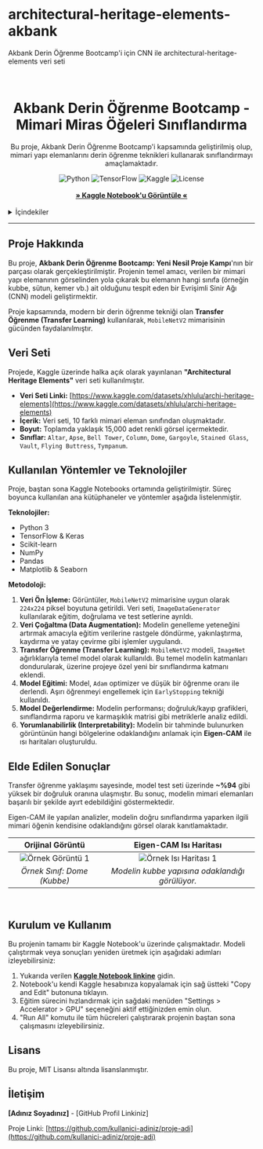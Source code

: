 # architectural-heritage-elements-akbank
Akbank Derin Öğrenme Bootcamp'i için CNN ile architectural-heritage-elements veri seti

<br/>
<div align="center">
  <h1 align="center">Akbank Derin Öğrenme Bootcamp - Mimari Miras Öğeleri Sınıflandırma</h1>
</div>

<p align="center">
  Bu proje, Akbank Derin Öğrenme Bootcamp'i kapsamında geliştirilmiş olup, mimari yapı elemanlarını derin öğrenme teknikleri kullanarak sınıflandırmayı amaçlamaktadır.
</p>

<div align="center">
  <img src="https://img.shields.io/badge/Python-3776AB?style=for-the-badge&logo=python&logoColor=white" alt="Python">
  <img src="https://img.shields.io/badge/TensorFlow-FF6F00?style=for-the-badge&logo=tensorflow&logoColor=white" alt="TensorFlow">
  <img src="https://img.shields.io/badge/Kaggle-20BEFF?style=for-the-badge&logo=kaggle&logoColor=white" alt="Kaggle">
  <img src="https://img.shields.io/badge/license-MIT-blue.svg" alt="License">
</div>

<br>

<div align="center">
  <strong><a href="[BURAYA_KAGGLE_NOTEBOOK_LINKINIZI_YAPIŞTIRIN]">» Kaggle Notebook'u Görüntüle «</a></strong>
</div>

<br>

<details>
  <summary>İçindekiler</summary>
  <ol>
    <li><a href="#proje-hakkında">Proje Hakkında</a></li>
    <li><a href="#veri-seti">Veri Seti</a></li>
    <li><a href="#kullanılan-yöntemler-ve-teknolojiler">Kullanılan Yöntemler ve Teknolojiler</a></li>
    <li><a href="#elde-edilen-sonuçlar">Elde Edilen Sonuçlar</a></li>
    <li><a href="#kurulum-ve-kullanım">Kurulum ve Kullanım</a></li>
    <li><a href="#lisans">Lisans</a></li>
    <li><a href="#iletişim">İletişim</a></li>
  </ol>
</details>

---

## Proje Hakkında

Bu proje, **Akbank Derin Öğrenme Bootcamp: Yeni Nesil Proje Kampı**'nın bir parçası olarak gerçekleştirilmiştir. Projenin temel amacı, verilen bir mimari yapı elemanının görselinden yola çıkarak bu elemanın hangi sınıfa (örneğin kubbe, sütun, kemer vb.) ait olduğunu tespit eden bir Evrişimli Sinir Ağı (CNN) modeli geliştirmektir.

Proje kapsamında, modern bir derin öğrenme tekniği olan **Transfer Öğrenme (Transfer Learning)** kullanılarak, `MobileNetV2` mimarisinin gücünden faydalanılmıştır.

## Veri Seti

Projede, Kaggle üzerinde halka açık olarak yayınlanan **"Architectural Heritage Elements"** veri seti kullanılmıştır.

* **Veri Seti Linki:** [https://www.kaggle.com/datasets/xhlulu/archi-heritage-elements](https://www.kaggle.com/datasets/xhlulu/archi-heritage-elements)
* **İçerik:** Veri seti, 10 farklı mimari eleman sınıfından oluşmaktadır.
* **Boyut:** Toplamda yaklaşık 15,000 adet renkli görsel içermektedir.
* **Sınıflar:** `Altar`, `Apse`, `Bell Tower`, `Column`, `Dome`, `Gargoyle`, `Stained Glass`, `Vault`, `Flying Buttress`, `Tympanum`.

## Kullanılan Yöntemler ve Teknolojiler

Proje, baştan sona Kaggle Notebooks ortamında geliştirilmiştir. Süreç boyunca kullanılan ana kütüphaneler ve yöntemler aşağıda listelenmiştir.

**Teknolojiler:**
* Python 3
* TensorFlow & Keras
* Scikit-learn
* NumPy
* Pandas
* Matplotlib & Seaborn

**Metodoloji:**
1.  **Veri Ön İşleme:** Görüntüler, `MobileNetV2` mimarisine uygun olarak `224x224` piksel boyutuna getirildi. Veri seti, `ImageDataGenerator` kullanılarak eğitim, doğrulama ve test setlerine ayrıldı.
2.  **Veri Çoğaltma (Data Augmentation):** Modelin genelleme yeteneğini artırmak amacıyla eğitim verilerine rastgele döndürme, yakınlaştırma, kaydırma ve yatay çevirme gibi işlemler uygulandı.
3.  **Transfer Öğrenme (Transfer Learning):** `MobileNetV2` modeli, `ImageNet` ağırlıklarıyla temel model olarak kullanıldı. Bu temel modelin katmanları dondurularak, üzerine projeye özel yeni bir sınıflandırma katmanı eklendi.
4.  **Model Eğitimi:** Model, `Adam` optimizer ve düşük bir öğrenme oranı ile derlendi. Aşırı öğrenmeyi engellemek için `EarlyStopping` tekniği kullanıldı.
5.  **Model Değerlendirme:** Modelin performansı; doğruluk/kayıp grafikleri, sınıflandırma raporu ve karmaşıklık matrisi gibi metriklerle analiz edildi.
6.  **Yorumlanabilirlik (Interpretability):** Modelin bir tahminde bulunurken görüntünün hangi bölgelerine odaklandığını anlamak için **Eigen-CAM** ile ısı haritaları oluşturuldu.

## Elde Edilen Sonuçlar

Transfer öğrenme yaklaşımı sayesinde, model test seti üzerinde **~%94** gibi yüksek bir doğruluk oranına ulaşmıştır. Bu sonuç, modelin mimari elemanları başarılı bir şekilde ayırt edebildiğini göstermektedir.

Eigen-CAM ile yapılan analizler, modelin doğru sınıflandırma yaparken ilgili mimari öğenin kendisine odaklandığını görsel olarak kanıtlamaktadır.

| Orijinal Görüntü | Eigen-CAM Isı Haritası |
| :---: | :---: |
| ![Örnek Görüntü 1]([ÖRNEK_GÖRÜNTÜ_1_LİNKİNİ_BURAYA_YAPIŞTIRIN]) | ![Örnek Isı Haritası 1]([ÖRNEK_ISI_HARİTASI_1_LİNKİNİ_BURAYA_YAPIŞTIRIN]) |
| *Örnek Sınıf: Dome (Kubbe)* | *Modelin kubbe yapısına odaklandığı görülüyor.* |

<br>

## Kurulum ve Kullanım

Bu projenin tamamı bir Kaggle Notebook'u üzerinde çalışmaktadır. Modeli çalıştırmak veya sonuçları yeniden üretmek için aşağıdaki adımları izleyebilirsiniz:

1.  Yukarıda verilen **[Kaggle Notebook linkine]([BURAYA_KAGGLE_NOTEBOOK_LINKINIZI_YAPIŞTIRIN])** gidin.
2.  Notebook'u kendi Kaggle hesabınıza kopyalamak için sağ üstteki "Copy and Edit" butonuna tıklayın.
3.  Eğitim sürecini hızlandırmak için sağdaki menüden "Settings > Accelerator > GPU" seçeneğini aktif ettiğinizden emin olun.
4.  "Run All" komutu ile tüm hücreleri çalıştırarak projenin baştan sona çalışmasını izleyebilirsiniz.

## Lisans

Bu proje, MIT Lisansı altında lisanslanmıştır.

## İletişim

**[Adınız Soyadınız]** - [GitHub Profil Linkiniz]

Proje Linki: [https://github.com/kullanici-adiniz/proje-adi](https://github.com/kullanici-adiniz/proje-adi)
